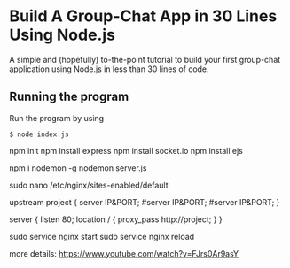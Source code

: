 # Build A Group-Chat App in 30 Lines Using Node.js

A simple and (hopefully) to-the-point tutorial to build your first group-chat application using Node.js in less than 30 lines of code.

## Running the program

Run the program by using

```shell
$ node index.js
```

npm init
npm install express
npm install socket.io
npm install ejs

npm i nodemon -g
nodemon server.js

sudo nano /etc/nginx/sites-enabled/default

upstream project {
        server IP&PORT;
	#server IP&PORT;
	#server IP&PORT;
}

server {
        listen 80;
        location / {
                proxy_pass http://project;
        }
}

sudo service nginx start 
sudo service nginx reload

more details:
https://www.youtube.com/watch?v=FJrs0Ar9asY

